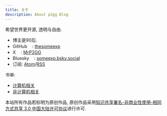 ```yaml
---
title: 关于
description: About p2gg Blog
---
```


希望世界更开源, 透明与自由.

- 博主是90后.
- GitHub<a href="https://github.com/thesomeexp"><img src="https://github.com/favicon.ico"  width="16" /></a>: [thesomeexp](https://github.com/thesomeexp)
- X<a href="http://x.com/MrP2GG"><img src="https://abs.twimg.com/favicons/twitter.3.ico"  width="16" /></a>: [MrP2GG](http://x.com/MrP2GG)
- Bluesky<a href="https://bsky.app/profile/someexp.bsky.social"><img src="https://bsky.app/static/favicon-16x16.png"  width="16" /></a>: [someexp.bsky.social](https://bsky.app/profile/someexp.bsky.social)
- 订阅: [Atom](/atom.xml)/[RSS](/rss2.xml)

书单: 
- [计算机相关](/2021/books-about-computer-science)
- [非计算机相关](/2020/the-book-i-read)

本站所有作品若标明为原创作品, 原创作品采用[知识共享署名-非商业性使用-相同方式共享 3.0 中国大陆许可协议](http://creativecommons.org/licenses/by-nc-sa/3.0/cn/)进行许可. 